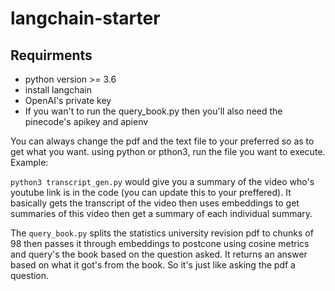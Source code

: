 # langchain-starter

## Requirments 
- python version >= 3.6
- install langchain
- OpenAI's private key
- If you wan't to run the query_book.py then you'll also need the pinecode's apikey and apienv

You can always change the pdf and the text file to your preferred so as to get what you want.
using python or pthon3, run the file you want to execute. Example:

`python3 transcript_gen.py` would give you a summary of the video who's youtube link is in the code (you can update this to your preffered). It basically gets the transcript of the video then uses embeddings to get summaries of this video then get a summary of each individual summary.

The `query_book.py` splits the statistics university revision pdf to chunks of 98 then passes it through embeddings to postcone using cosine metrics and query's the book based on the question asked. It returns an answer based on what it got's from the book. So it's just like asking the pdf a question.
